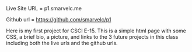 Live Site URL = p1.smarvelc.me

Github url = https://github.com/smarvelc/p1

Here is my first project for CSCI E-15. This is a simple html page with some
CSS, a brief bio, a picture, and links to the 3 future projects in this class
including  both the live urls and the github urls. 


